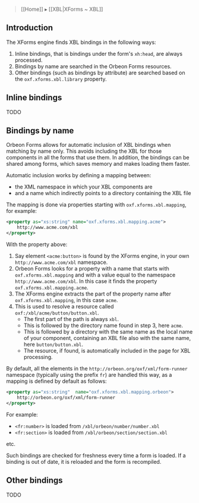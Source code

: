 > [[Home]] ▸ [[XBL|XForms ~ XBL]]

## Introduction

The XForms engine finds XBL bindings in the following ways:

1. Inline bindings, that is bindings under the form's `xh:head`, are always processed.
2. Bindings by name are searched in the Orbeon Forms resources.
3. Other bindings (such as bindings by attribute) are searched based on the `oxf.xforms.xbl.library` property.

## Inline bindings

TODO

## Bindings by name

Orbeon Forms allows for automatic inclusion of XBL bindings when matching by name only. This avoids including the XBL for those components in all the forms that use them. In addition, the bindings can be shared among forms, which saves memory and makes loading them faster.

Automatic inclusion works by defining a mapping between:

- the XML namespace in which your XBL components are
- and a name which indirectly points to a directory containing the XBL file

The mapping is done via properties starting with `oxf.xforms.xbl.mapping`, for example:

```xml
<property as="xs:string" name="oxf.xforms.xbl.mapping.acme">
    http://www.acme.com/xbl
</property>
```

With the property above:

1. Say element `<acme:button>` is found by the XForms engine, in your own `http://www.acme.com/xbl` namespace.
2. Orbeon Forms looks for a property with a name that starts with `oxf.xforms.xbl.mapping` and with a value equal to the namespace `http://www.acme.com/xbl`. In this case it finds the property `oxf.xforms.xbl.mapping.acme`.
3. The XForms engine extracts the part of the property name after `oxf.xforms.xbl.mapping`, in this case `acme`.
4. This is used to resolve a resource called `oxf:/xbl/acme/button/button.xbl`.
    * The first part of the path is always `xbl`.
    * This is followed by the directory name found in step 3, here `acme`.
    * This is followed by a directory with the same name as the local name of your component, containing an XBL file also with the same name, here `button/button.xbl`.  
    * The resource, if found, is automatically included in the page for XBL processing.

By default, all the elements in the `http://orbeon.org/oxf/xml/form-runner` namespace (typically using the prefix `fr`) are handled this way, as a mapping is defined by default as follows:

```xml
<property as="xs:string"  name="oxf.xforms.xbl.mapping.orbeon">
    http://orbeon.org/oxf/xml/form-runner
</property>
```

For example:

- `<fr:number>` is loaded from `/xbl/orbeon/number/number.xbl`
- `<fr:section>` is loaded from `/xbl/orbeon/section/section.xbl`

etc.

Such bindings are checked for freshness every time a form is loaded. If a binding is out of date, it is reloaded and the form is recompiled.

## Other bindings

TODO